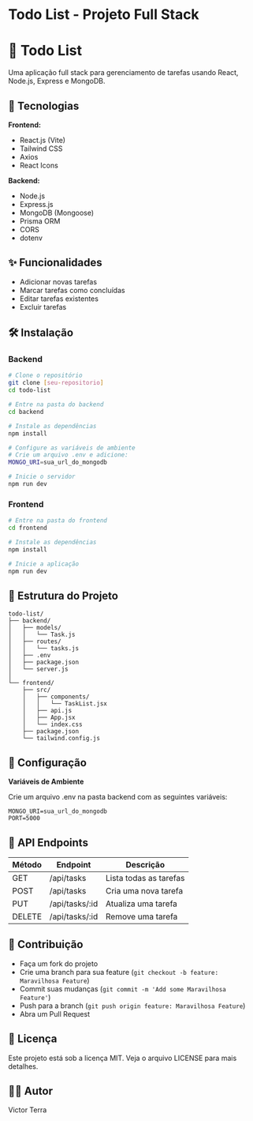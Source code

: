 # Todo List - Projeto Full Stack

# 📝 Todo List

Uma aplicação full stack para gerenciamento de tarefas usando React, Node.js, Express e MongoDB.

## 🚀 Tecnologias

**Frontend:**

- React.js (Vite)
- Tailwind CSS
- Axios
- React Icons

**Backend:**

- Node.js
- Express.js
- MongoDB (Mongoose)
- Prisma ORM
- CORS
- dotenv

## ✨ Funcionalidades

- Adicionar novas tarefas
- Marcar tarefas como concluídas
- Editar tarefas existentes
- Excluir tarefas

## 🛠️ Instalação

### Backend

```bash
# Clone o repositório
git clone [seu-repositorio]
cd todo-list

# Entre na pasta do backend
cd backend

# Instale as dependências
npm install

# Configure as variáveis de ambiente
# Crie um arquivo .env e adicione:
MONGO_URI=sua_url_do_mongodb

# Inicie o servidor
npm run dev

```

### Frontend

```bash
# Entre na pasta do frontend
cd frontend

# Instale as dependências
npm install

# Inicie a aplicação
npm run dev

```

## 📁 Estrutura do Projeto

```
todo-list/
├── backend/
│   ├── models/
│   │   └── Task.js
│   ├── routes/
│   │   └── tasks.js
│   ├── .env
│   ├── package.json
│   └── server.js
│
└── frontend/
    ├── src/
    │   ├── components/
    │   │   └── TaskList.jsx
    │   ├── api.js
    │   ├── App.jsx
    │   └── index.css
    ├── package.json
    └── tailwind.config.js

```

## 🔧 Configuração

**Variáveis de Ambiente**

Crie um arquivo .env na pasta backend com as seguintes variáveis:

```
MONGO_URI=sua_url_do_mongodb
PORT=5000

```

## 📡 API Endpoints

| **Método** | **Endpoint** | **Descrição** |
| --- | --- | --- |
| GET | /api/tasks | Lista todas as tarefas |
| POST | /api/tasks | Cria uma nova tarefa |
| PUT | /api/tasks/:id | Atualiza uma tarefa |
| DELETE | /api/tasks/:id | Remove uma tarefa |

## 🤝 Contribuição

- Faça um fork do projeto
- Crie uma branch para sua feature (`git checkout -b feature: Maravilhosa Feature`)
- Commit suas mudanças (`git commit -m 'Add some Maravilhosa Feature'`)
- Push para a branch (`git push origin feature: Maravilhosa Feature`)
- Abra um Pull Request

## 📝 Licença

Este projeto está sob a licença MIT. Veja o arquivo LICENSE para mais detalhes.

## 👨‍💻 Autor

Victor Terra